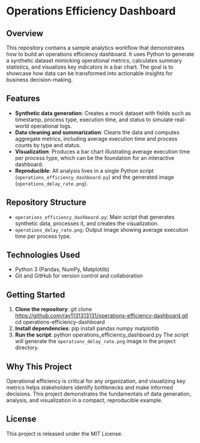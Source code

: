 # Operations Efficiency Dashboard

## Overview
This repository contains a sample analytics workflow that demonstrates how to build an operations efficiency dashboard. It uses Python to generate a synthetic dataset mimicking operational metrics, calculates summary statistics, and visualizes key indicators in a bar chart. The goal is to showcase how data can be transformed into actionable insights for business decision-making.

## Features
- **Synthetic data generation**: Creates a mock dataset with fields such as timestamp, process type, execution time, and status to simulate real-world operational logs.
- **Data cleaning and summarization**: Cleans the data and computes aggregate metrics, including average execution time and process counts by type and status.
- **Visualization**: Produces a bar chart illustrating average execution time per process type, which can be the foundation for an interactive dashboard.
- **Reproducible**: All analysis lives in a single Python script (`operations_efficiency_dashboard.py`) and the generated image (`operations_delay_rate.png`).

## Repository Structure
- `operations_efficiency_dashboard.py`: Main script that generates synthetic data, processes it, and creates the visualization.
- `operations_delay_rate.png`: Output image showing average execution time per process type.

## Technologies Used
- Python 3 (Pandas, NumPy, Matplotlib)
- Git and GitHub for version control and collaboration

## Getting Started
1. **Clone the repository**:
   git clone https://github.com/ray1131313131/operations-efficiency-dashboard.git
   cd operations-efficiency-dashboard
2. **Install dependencies**:
   pip install pandas numpy matplotlib
3. **Run the script**:
   python operations_efficiency_dashboard.py
   The script will generate the `operations_delay_rate.png` image in the project directory.


## Why This Project
Operational efficiency is critical for any organization, and visualizing key metrics helps stakeholders identify bottlenecks and make informed decisions. This project demonstrates the fundamentals of data generation, analysis, and visualization in a compact, reproducible example.

## License
This project is released under the MIT License.
